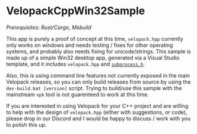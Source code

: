 # VelopackCppWin32Sample
_Prerequisites: Rust/Cargo, Msbuild_

This app is purely a proof of concept at this time, `velopack.hpp` currently only works on windows and needs testing / fixes for other operating systems, and probably also needs fixing for unicode/strings. This sample is made up of a simple Win32 desktop app, generated via a Visual Studio template, and it includes `velopack.hpp` and [`subprocess.h`](https://github.com/sheredom/subprocess.h). 

Also, this is using command line features not currently exposed in the main Velopack releases, so you can only build releases from source by using the `dev-build.bat [version]` script. Trying to build/use this sample with the mainstream `vpk` tool is not guarenteed to work at this time.

If you are interested in using Velopack for your C++ project and are willing to help with the design of `velopack.hpp` (either with suggestions, or code), please drop in our Discord and I would be happy to discuss / work with you to polish this up.